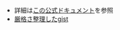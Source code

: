 - 詳細は[この公式ドキュメント](https://hexdocs.pm/elixir/typespecs.html#types-and-their-syntax)を参照
- [厳格さ整理したgist](https://gist.github.com/snamiki1212/a3171cb8a0c4c667d30b27dfb308b448)
